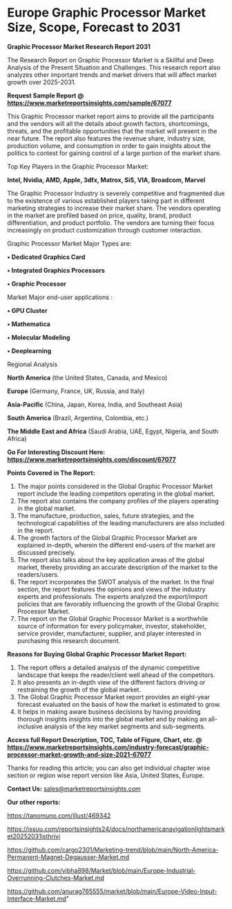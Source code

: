 # Europe Graphic Processor Market Size, Scope, Forecast to 2031

<strong>Graphic Processor Market Research Report 2031</strong>

The Research Report on Graphic Processor Market is a Skillful and Deep Analysis of the Present Situation and Challenges. This research report also analyzes other important trends and market drivers that will affect market growth over 2025-2031.

<strong>Request Sample Report @ <a href=https://www.marketreportsinsights.com/sample/67077>https://www.marketreportsinsights.com/sample/67077</a></strong>

This Graphic Processor market report aims to provide all the participants and the vendors will all the details about growth factors, shortcomings, threats, and the profitable opportunities that the market will present in the near future. The report also features the revenue share, industry size, production volume, and consumption in order to gain insights about the politics to contest for gaining control of a large portion of the market share.

Top Key Players in the Graphic Processor Market:

<strong>Intel, Nvidia, AMD, Apple, 3dfx, Matrox, SiS, VIA, Broadcom, Marvel</strong>

The Graphic Processor Industry is severely competitive and fragmented due to the existence of various established players taking part in different marketing strategies to increase their market share. The vendors operating in the market are profiled based on price, quality, brand, product differentiation, and product portfolio. The vendors are turning their focus increasingly on product customization through customer interaction.

Graphic Processor Market Major Types are:

<strong>• Dedicated Graphics Card

• Integrated Graphics Processors

• Graphic Processor</strong>

Market Major end-user applications :

<strong>• GPU Cluster

• Mathematica

• Molecular Modeling

• Deeplearning</strong>

Regional Analysis

</u><strong><b>North America</b></strong> (the United States, Canada, and Mexico)

<strong><b>Europe </b></strong>(Germany, France, UK, Russia, and Italy)

<strong><b>Asia-Pacific</b></strong> (China, Japan, Korea, India, and Southeast Asia)

<strong><b>South America</b></strong> (Brazil, Argentina, Colombia, etc.)

<strong><b>The Middle East and Africa</b></strong> (Saudi Arabia, UAE, Egypt, Nigeria, and South Africa)

<strong>Go For Interesting Discount Here: <a href=https://www.marketreportsinsights.com/discount/67077>https://www.marketreportsinsights.com/discount/67077</a></strong>

<strong>Points Covered in The Report:</strong>
<ol>
  <li>The major points considered in the Global Graphic Processor Market report include the leading competitors operating in the global market.</li>
  <li>The report also contains the company profiles of the players operating in the global market.</li>
  <li>The manufacture, production, sales, future strategies, and the technological capabilities of the leading manufacturers are also included in the report.</li>
  <li>The growth factors of the Global Graphic Processor Market are explained in-depth, wherein the different end-users of the market are discussed precisely.</li>
  <li>The report also talks about the key application areas of the global market, thereby providing an accurate description of the market to the readers/users.</li>
  <li>The report incorporates the SWOT analysis of the market. In the final section, the report features the opinions and views of the industry experts and professionals. The experts analyzed the export/import policies that are favorably influencing the growth of the Global Graphic Processor Market.</li>
  <li>The report on the Global Graphic Processor Market is a worthwhile source of information for every policymaker, investor, stakeholder, service provider, manufacturer, supplier, and player interested in purchasing this research document.</li>
</ol>
<strong>Reasons for Buying Global Graphic Processor Market Report:</strong>

<ol>
  <li>The report offers a detailed analysis of the dynamic competitive landscape that keeps the reader/client well ahead of the competitors.</li>
  <li>It also presents an in-depth view of the different factors driving or restraining the growth of the global market.</li>
  <li>The Global Graphic Processor Market report provides an eight-year forecast evaluated on the basis of how the market is estimated to grow.</li>
  <li>It helps in making aware business decisions by having providing thorough insights insights into the global market and by making an all-inclusive analysis of the key market segments and sub-segments.</li>
</ol>
<strong>Access full Report Description, TOC, Table of Figure, Chart, etc. @ <a href=https://www.marketreportsinsights.com/industry-forecast/graphic-processor-market-growth-and-size-2021-67077>https://www.marketreportsinsights.com/industry-forecast/graphic-processor-market-growth-and-size-2021-67077</a></strong>


Thanks for reading this article; you can also get individual chapter wise section or region wise report version like Asia, United States, Europe.

<strong>Contact Us:</strong>
sales@marketreportsinsights.com

<strong>Our other reports:</strong>

<a href=https://tanomuno.com/illust/469342>https://tanomuno.com/illust/469342</a>

<a href=https://issuu.com/reportsinsights24/docs/northamericanavigationlightsmarket20252031isthrivi>https://issuu.com/reportsinsights24/docs/northamericanavigationlightsmarket20252031isthrivi</a>

<a href=https://github.com/cargo2301/Marketing-trend/blob/main/North-America-Permanent-Magnet-Degausser-Market.md>https://github.com/cargo2301/Marketing-trend/blob/main/North-America-Permanent-Magnet-Degausser-Market.md</a>

<a href=https://github.com/vibha898/Market/blob/main/Europe-Industrial-Overrunning-Clutches-Market.md>https://github.com/vibha898/Market/blob/main/Europe-Industrial-Overrunning-Clutches-Market.md</a>

<a href=https://github.com/anurag765555/market/blob/main/Europe-Video-Input-Interface-Market.md>https://github.com/anurag765555/market/blob/main/Europe-Video-Input-Interface-Market.md</a>"
